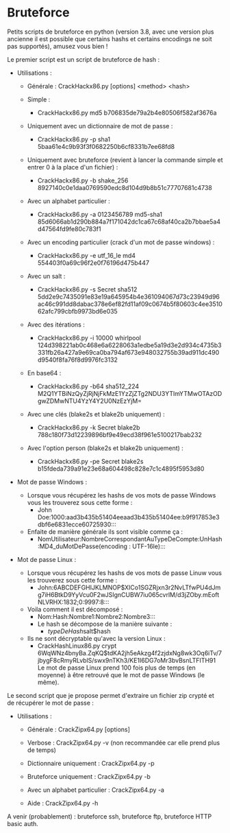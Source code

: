 # Bruteforce
Petits scripts de bruteforce en python (version 3.8, avec une version plus ancienne il est possible que certains hashs et certains encodings ne soit pas supportés), amusez vous bien !

Le premier script est un script de bruteforce de hash :
  - Utilisations :
    - Générale : CrackHackx86.py [options] &lt;method&gt; &lt;hash&gt;
  
    - Simple :
      - CrackHackx86.py md5 b706835de79a2b4e80506f582af3676a
      
    - Uniquement avec un dictionnaire de mot de passe :
      - CrackHackx86.py -p sha1 5baa61e4c9b93f3f0682250b6cf8331b7ee68fd8
      
    - Uniquement avec bruteforce (revient à lancer la commande simple et entrer 0 à la place d'un fichier) :
      - CrackHackx86.py -b shake_256 8927140c0e1daa0769590edc8d104d9b8b51c77707681c4738
      
    - Avec un alphabet particulier :
      - CrackHackx86.py -a 0123456789 md5-sha1 85d6066ab1d290b884a7f171042dc1ca67c68af40ca2b7bbae5a4d47564fd9fe80c783f1
      
    - Avec un encoding particulier (crack d'un mot de passe windows) :
      - CrackHackx86.py -e utf_16_le md4 554403f0a69c96f2e0f76196d475b447
    
    - Avec un salt :
      - CrackHackx86.py -s Secret sha512 5dd2e9c7435091e83e19a645954b4e361094067d73c23949d96ac46c991dd8dabac378e6ef82fd11af09c0674b5f80603c4ee351062afc799cbfb9973bd6e035
      
    - Avec des itérations :
      - CrackHackx86.py -i 10000 whirlpool 124d398221ab0c468e6a6228063a1edbe5a19d3e2d934c4735b3331fb26a427a9e69ca0ba794af673e948032755b39ad911dc490d9540f8fa76f8d9976fc3132

    - En base64 :
      - CrackHackx86.py -b64 sha512_224 M2Q1YTBiNzQyZjRjNjFkMzE1YzZjZTg2NDU3YTlmYTMwOTAzODgwZDMwNTU4YzY4Y2U0NzEzYjM=
      
    - Avec une clés (blake2s et blake2b uniquement) :
      - CrackHackx86.py -k Secret blake2b 788c180f73d12239896bf9e49ecd38f961e5100217bab232
      
    - Avec l'option person (blake2s et blake2b uniquement) :
      - CrackHackx86.py -pe Secret blake2s b15fdeda739a91e23e68a604498c828e7c1c4895f5953d80
      
  - Mot de passe Windows :
    - Lorsque vous récupérez les hashs de vos mots de passe Windows vous les trouverez sous cette forme :
      - John Doe:1000:aad3b435b51404eeaad3b435b51404ee:b9f917853e3dbf6e6831ecce60725930:::
    - Enfaite de manière générale ils sont visible comme ça :
      - NomUtilisateur:NombreCorrespondantAuTypeDeCompte:UnHash:MD4_duMotDePasse(encoding : UTF-16le):::
      
  - Mot de passe Linux :
    - Lorsque vous récupérez les hashs de vos mots de passe Linuw vous les trouverez sous cette forme :
      - John:$6$ABCDEFGHIJKLMNOP$XICo1SGZRjxn3r2NvLTfwPU4dJmg7iH6BtkD9YyVcu0F2wJSIgnCUBW7iu065cvrlM/d3jZOby.mEoftNLVRHX:1832;0:9997:8:::
    - Voila comment il est décomposé :
      - Nom:Hash:Nombre1:Nombre2:Nombre3:::
      - Le hash se décompose de la manière suivante :
        - $typeDeHash$salt$hash
    - Ils ne sont décryptable qu'avec la version Linux :
      - CrackHashLinux86.py crypt $6$WqWNz4bnyBa.ZqKQ$tdKA2jh5eAkzg4f2zjdxNg8wk3Oq6iTv/7jbygF8cRmyRLvblS/swx9nTKh3/KE1I6DG7oMr3bvBsnLTFITH91
      Le mot de passe Linux prend 100 fois plus de temps (en moyenne) à être retrouvé que le mot de passe Windows (le même).

Le second script que je propose permet d'extraire un fichier zip crypté et de récupérer le mot de passe :
  - Utilisations :
    - Générale : CrackZipx64.py [options]
    
    - Verbose : CrackZipx64.py -v (non recommandée car elle prend plus de temps)
    
    - Dictionnaire uniquement : CrackZipx64.py -p
    
    - Bruteforce uniquement : CrackZipx64.py -b
    
    - Avec un alphabet particulier : CrackZipx64.py -a
    
    - Aide : CrackZipx64.py -h
    
A venir (probablement) : bruteforce ssh, bruteforce ftp, bruteforce HTTP basic auth.
    
    
